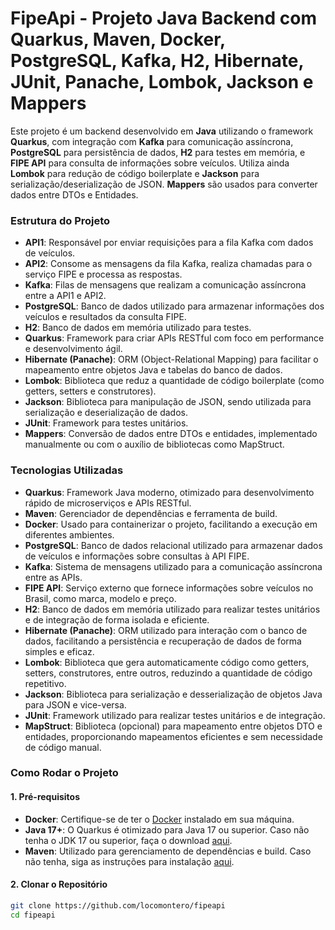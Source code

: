 # FipeApi - Projeto Java Backend com Quarkus, Maven, Docker, PostgreSQL, Kafka, H2, Hibernate, JUnit, Panache, Lombok, Jackson e Mappers

Este projeto é um backend desenvolvido em **Java** utilizando o framework **Quarkus**, com integração com **Kafka** para comunicação assíncrona, **PostgreSQL** para persistência de dados, **H2** para testes em memória, e **FIPE API** para consulta de informações sobre veículos. Utiliza ainda **Lombok** para redução de código boilerplate e **Jackson** para serialização/deserialização de JSON. **Mappers** são usados para converter dados entre DTOs e Entidades.

### Estrutura do Projeto

- **API1**: Responsável por enviar requisições para a fila Kafka com dados de veículos.
- **API2**: Consome as mensagens da fila Kafka, realiza chamadas para o serviço FIPE e processa as respostas.
- **Kafka**: Filas de mensagens que realizam a comunicação assíncrona entre a API1 e API2.
- **PostgreSQL**: Banco de dados utilizado para armazenar informações dos veículos e resultados da consulta FIPE.
- **H2**: Banco de dados em memória utilizado para testes.
- **Quarkus**: Framework para criar APIs RESTful com foco em performance e desenvolvimento ágil.
- **Hibernate (Panache)**: ORM (Object-Relational Mapping) para facilitar o mapeamento entre objetos Java e tabelas do banco de dados.
- **Lombok**: Biblioteca que reduz a quantidade de código boilerplate (como getters, setters e construtores).
- **Jackson**: Biblioteca para manipulação de JSON, sendo utilizada para serialização e deserialização de dados.
- **JUnit**: Framework para testes unitários.
- **Mappers**: Conversão de dados entre DTOs e entidades, implementado manualmente ou com o auxílio de bibliotecas como MapStruct.

### Tecnologias Utilizadas

- **Quarkus**: Framework Java moderno, otimizado para desenvolvimento rápido de microserviços e APIs RESTful.
- **Maven**: Gerenciador de dependências e ferramenta de build.
- **Docker**: Usado para containerizar o projeto, facilitando a execução em diferentes ambientes.
- **PostgreSQL**: Banco de dados relacional utilizado para armazenar dados de veículos e informações sobre consultas à API FIPE.
- **Kafka**: Sistema de mensagens utilizado para a comunicação assíncrona entre as APIs.
- **FIPE API**: Serviço externo que fornece informações sobre veículos no Brasil, como marca, modelo e preço.
- **H2**: Banco de dados em memória utilizado para realizar testes unitários e de integração de forma isolada e eficiente.
- **Hibernate (Panache)**: ORM utilizado para interação com o banco de dados, facilitando a persistência e recuperação de dados de forma simples e eficaz.
- **Lombok**: Biblioteca que gera automaticamente código como getters, setters, construtores, entre outros, reduzindo a quantidade de código repetitivo.
- **Jackson**: Biblioteca para serialização e desserialização de objetos Java para JSON e vice-versa.
- **JUnit**: Framework utilizado para realizar testes unitários e de integração.
- **MapStruct**: Biblioteca (opcional) para mapeamento entre objetos DTO e entidades, proporcionando mapeamentos eficientes e sem necessidade de código manual.

### Como Rodar o Projeto

#### 1. Pré-requisitos

- **Docker**: Certifique-se de ter o [Docker](https://www.docker.com/get-started) instalado em sua máquina.
- **Java 17+**: O Quarkus é otimizado para Java 17 ou superior. Caso não tenha o JDK 17 ou superior, faça o download [aqui](https://adoptopenjdk.net/).
- **Maven**: Utilizado para gerenciamento de dependências e build. Caso não tenha, siga as instruções para instalação [aqui](https://maven.apache.org/install.html).

#### 2. Clonar o Repositório

```bash
git clone https://github.com/locomontero/fipeapi
cd fipeapi
